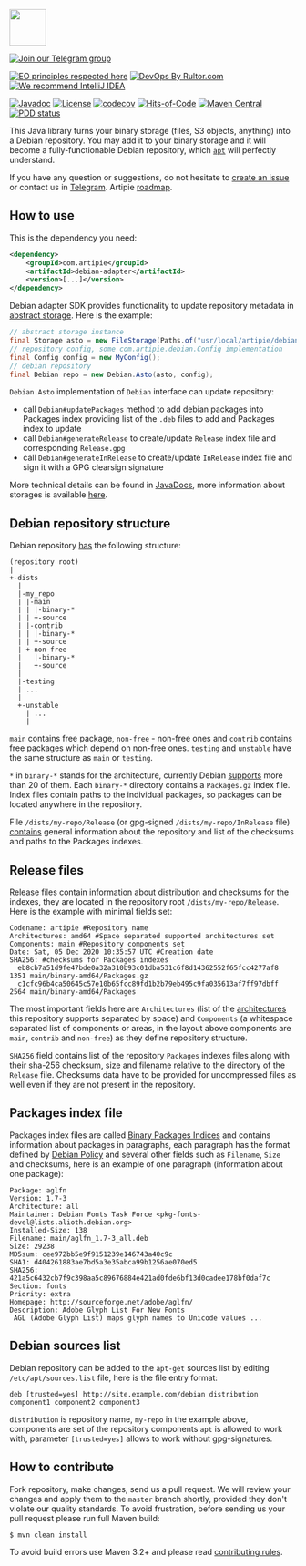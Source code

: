 <a href="http://artipie.com"><img src="https://www.artipie.com/logo.svg" width="64px" height="64px"/></a>

[![Join our Telegram group](https://img.shields.io/badge/Join%20us-Telegram-blue?&logo=telegram&?link=http://right&link=http://t.me/artipie)](http://t.me/artipie)

[![EO principles respected here](https://www.elegantobjects.org/badge.svg)](https://www.elegantobjects.org)
[![DevOps By Rultor.com](http://www.rultor.com/b/artipie/debian-adapter)](http://www.rultor.com/p/artipie/debian-adapter)
[![We recommend IntelliJ IDEA](https://www.elegantobjects.org/intellij-idea.svg)](https://www.jetbrains.com/idea/)

[![Javadoc](http://www.javadoc.io/badge/com.artipie/debian-adapter.svg)](http://www.javadoc.io/doc/com.artipie/debian-adapter)
[![License](https://img.shields.io/badge/license-MIT-green.svg)](https://github.com/artipie/artipie/blob/master/LICENSE.txt)
[![codecov](https://codecov.io/gh/artipie/artipie/branch/master/graph/badge.svg)](https://codecov.io/gh/artipie/debian-adapter)
[![Hits-of-Code](https://hitsofcode.com/github/artipie/debian-adapter)](https://hitsofcode.com/view/github/artipie/debian-adapter)
[![Maven Central](https://img.shields.io/maven-central/v/com.artipie/debian-adapter.svg)](https://maven-badges.herokuapp.com/maven-central/com.artipie/debian-adapter)
[![PDD status](http://www.0pdd.com/svg?name=artipie/debian-adapter)](http://www.0pdd.com/p?name=artipie/debian-adapter)

This Java library turns your binary storage
(files, S3 objects, anything) into a Debian repository.
You may add it to your binary storage and it will become
a fully-functionable Debian repository, which
[`apt`](https://en.wikipedia.org/wiki/APT_(software)) 
will perfectly understand.

If you have any question or suggestions, do not hesitate to [create an issue](https://github.com/artipie/artipie/issues/new) 
or contact us in [Telegram](https://t.me/artipie).
Artipie [roadmap](https://github.com/orgs/artipie/projects/3).

## How to use

This is the dependency you need:
```xml
<dependency>
    <groupId>com.artipie</groupId>
    <artifactId>debian-adapter</artifactId>
    <version>[...]</version>
</dependency>
```

Debian adapter SDK provides functionality to update repository metadata in [abstract storage](https://github.com/artipie/asto).
Here is the example:
```java
// abstract storage instance
final Storage asto = new FileStorage(Paths.of("usr/local/artipie/debian-repo"));
// repository config, some com.artipie.debian.Config implementation
final Config config = new MyConfig();
// debian repository
final Debian repo = new Debian.Asto(asto, config);
```
`Debian.Asto` implementation of `Debian` interface can update repository:
- call `Debian#updatePackages` method to add debian packages into Packages index providing list
of the `.deb` files to add and Packages index to update
- call `Debian#generateRelease` to create/update `Release` index file and corresponding `Release.gpg`
- call `Debian#generateInRelease` to create/update `InRelease` index file and sign it with a GPG clearsign signature

More technical details can be found in [JavaDocs](http://www.javadoc.io/doc/com.artipie/debian-adapter), 
more information about storages is available [here](https://github.com/artipie/asto#usage).

## Debian repository structure

Debian repository [has](https://www.debian.org/doc/manuals/repository-howto/repository-howto#id442666) 
the following structure:
```
(repository root) 
| 
+-dists
  | 
  |-my_repo
  | |-main
  | | |-binary-*
  | | +-source 
  | |-contrib
  | | |-binary-*
  | | +-source 
  | +-non-free
  |   |-binary-*
  |   +-source
  |
  |-testing 
  | ...
  |
  +-unstable 
    | ...
    |
```
`main` contains free package, `non-free` - non-free ones and `contrib` contains free packages which 
depend on non-free ones. `testing` and `unstable` have the same structure as `main` or `testing`.  

`*` in `binary-*` stands for the architecture, currently Debian [supports](https://wiki.debian.org/SupportedArchitectures) 
more than 20 of them. Each `binary-*` directory contains a `Packages.gz` index file. Index files contain 
paths to the individual packages, so packages can be located anywhere in the repository.

File `/dists/my-repo/Release` (or gpg-signed `/dists/my-repo/InRelease` file) [contains](https://wiki.debian.org/DebianRepository/Format#A.22Release.22_files) 
general information about the repository and list of the checksums and paths to the Packages indexes.

## Release files 
Release files contain [information](https://wiki.debian.org/SupportedArchitectures) about distribution 
and checksums for the indexes, they are located in the repository root `/dists/my-repo/Release`. 
Here is the example with minimal fields set:

```text
Codename: artipie #Repository name
Architectures: amd64 #Space separated supported architectures set
Components: main #Repository components set
Date: Sat, 05 Dec 2020 10:35:57 UTC #Creation date
SHA256: #checksums for Packages indexes
  eb8cb7a51d9fe47bde0a32a310b93c01dba531c6f8d14362552f65fcc4277af8 1351 main/binary-amd64/Packages.gz
  c1cfc96b4ca50645c57e10b65fcc89fd1b2b79eb495c9fa035613af7ff97dbff 2564 main/binary-amd64/Packages
```

The most important fields here are `Architectures` (list of the [architectures](https://wiki.debian.org/SupportedArchitectures) 
this repository supports separated by space) and `Components` (a whitespace separated list of 
components or areas, in the layout above components are `main`, `contrib` and `non-free`) as they 
define repository structure. 

`SHA256` field contains list of the repository `Packages` indexes files along with their sha-256 
checksum, size and filename relative to the directory of the `Release` file. Checksums data have 
to be provided for uncompressed files as well even if they are not present in the repository.

## Packages index file

Packages index files are called [Binary Packages Indices](https://wiki.debian.org/DebianRepository/Format#A.22Packages.22_Indices) 
and contains information about packages in paragraphs, each paragraph has the format defined by 
[Debian Policy](https://www.debian.org/doc/debian-policy/#s-binarycontrolfiles) 
and several other fields such as `Filename`, `Size` and checksums, here is an example of one paragraph 
(information about one package):

```text
Package: aglfn
Version: 1.7-3
Architecture: all
Maintainer: Debian Fonts Task Force <pkg-fonts-devel@lists.alioth.debian.org>
Installed-Size: 138
Filename: main/aglfn_1.7-3_all.deb
Size: 29238
MD5sum: cee972bb5e9f9151239e146743a40c9c
SHA1: d404261883ae7bd5a3e35abca99b1256ae070ed5
SHA256: 421a5c6432cb7f9c398aa5c89676884e421ad0fde6bf13d0cadee178bf0daf7c
Section: fonts
Priority: extra
Homepage: http://sourceforge.net/adobe/aglfn/
Description: Adobe Glyph List For New Fonts
 AGL (Adobe Glyph List) maps glyph names to Unicode values ...
```

## Debian sources list

Debian repository can be added to the `apt-get` sources list by editing `/etc/apt/sources.list` file, 
here is the file entry format:

```text
deb [trusted=yes] http://site.example.com/debian distribution component1 component2 component3
```

`distribution` is repository name, `my-repo` in the example above, components are set of the 
repository components `apt` is allowed to work with, parameter `[trusted=yes]` allows to work 
without gpg-signatures.

## How to contribute

Fork repository, make changes, send us a pull request. We will review
your changes and apply them to the `master` branch shortly, provided
they don't violate our quality standards. To avoid frustration, before
sending us your pull request please run full Maven build:

```
$ mvn clean install 
```

To avoid build errors use Maven 3.2+ and please read [contributing rules](https://github.com/artipie/artipie/blob/master/CONTRIBUTING.md).
